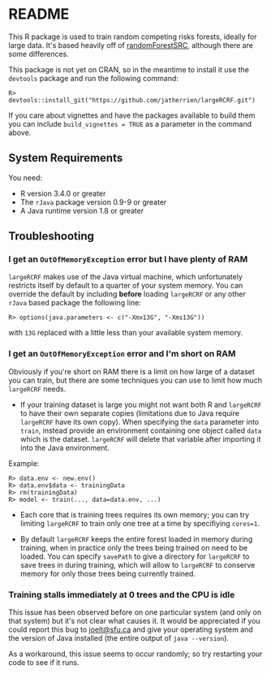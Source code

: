# README

This R package is used to train random competing risks forests, ideally for large data.
It's based heavily off of [randomForestSRC](https://github.com/kogalur/randomForestSRC/), although there are some differences.

This package is not yet on CRAN, so in the meantime to install it use the `devtools` package and run the following command:
```
R> devtools::install_git("https://github.com/jatherrien/largeRCRF.git")
```

If you care about vignettes and have the packages available to build them you can include `build_vignettes = TRUE` as a parameter in the command above.

## System Requirements

You need:

* R version 3.4.0 or greater
* The `rJava` package version 0.9-9 or greater
* A Java runtime version 1.8 or greater

## Troubleshooting

### I get an `OutOfMemoryException` error but I have plenty of RAM

`largeRCRF` makes use of the Java virtual machine, which unfortunately restricts itself by default to a quarter of your system memory. 
You can override the default by including **before** loading `largeRCRF` or any other `rJava` based package the following line:

```
R> options(java.parameters <- c("-Xmx13G", "-Xms13G"))
```

with `13G` replaced with a little less than your available system memory.

### I get an `OutOfMemoryException` error and I'm short on RAM

Obviously if you're short on RAM there is a limit on how large of a dataset you can train,
but there are some techniques you can use to limit how much `largeRCRF` needs.

* If your training dataset is large you might not want both R and `largeRCRF` to have their own separate copies 
(limitations due to Java require `largeRCRF` have its own copy). When specifying the `data` parameter into `train`, 
instead provide an environment containing one object called `data` which is the dataset. `largeRCRF` will delete that variable
after importing it into the Java environment.

Example:
```
R> data.env <- new.env()
R> data.env$data <- trainingData
R> rm(trainingData)
R> model <- train(..., data=data.env, ...)
```

* Each core that is training trees requires its own memory; you can try limiting `largeRCRF` to train only one tree at a time by specifiying `cores=1`.

* By default `largeRCRF` keeps the entire forest loaded in memory during training, 
when in practice only the trees being trained on need to be loaded. 
You can specify `savePath` to give a directory for `largeRCRF` to save trees in during training,
which will allow to `largeRCRF` to conserve memory for only those trees being currently trained.

### Training stalls immediately at 0 trees and the CPU is idle

This issue has been observed before on one particular system (and only on that system) but it's not clear what causes it. 
It would be appreciated if you could report this bug to [joelt@sfu.ca](mailto:joelt@sfu.ca) and give your operating system
and the version of Java installed (the entire output of `java --version`). 

As a workaround, this issue seems to occur randomly; so try restarting your code to see if it runs.


